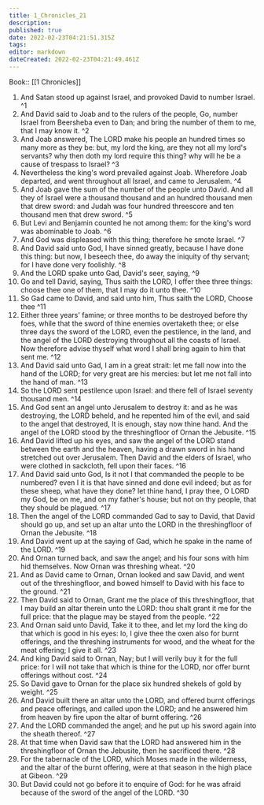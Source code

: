 ```yaml
---
title: 1_Chronicles_21
description: 
published: true
date: 2022-02-23T04:21:51.315Z
tags: 
editor: markdown
dateCreated: 2022-02-23T04:21:49.461Z
---
```


 Book:: [[1 Chronicles]]
 1. And Satan stood up against Israel, and provoked David to number Israel. ^1
 2. And David said to Joab and to the rulers of the people, Go, number Israel from Beersheba even to Dan; and bring the number of them to me, that I may know it. ^2
 3. And Joab answered, The LORD make his people an hundred times so many more as they be: but, my lord the king, are they not all my lord's servants? why then doth my lord require this thing? why will he be a cause of trespass to Israel? ^3
 4. Nevertheless the king's word prevailed against Joab. Wherefore Joab departed, and went throughout all Israel, and came to Jerusalem. ^4
 5. And Joab gave the sum of the number of the people unto David. And all they of Israel were a thousand thousand and an hundred thousand men that drew sword: and Judah was four hundred threescore and ten thousand men that drew sword. ^5
 6. But Levi and Benjamin counted he not among them: for the king's word was abominable to Joab. ^6
 7. And God was displeased with this thing; therefore he smote Israel. ^7
 8. And David said unto God, I have sinned greatly, because I have done this thing: but now, I beseech thee, do away the iniquity of thy servant; for I have done very foolishly. ^8
 9. And the LORD spake unto Gad, David's seer, saying, ^9
 10. Go and tell David, saying, Thus saith the LORD, I offer thee three things: choose thee one of them, that I may do it unto thee. ^10
 11. So Gad came to David, and said unto him, Thus saith the LORD, Choose thee ^11
 12. Either three years' famine; or three months to be destroyed before thy foes, while that the sword of thine enemies overtaketh thee; or else three days the sword of the LORD, even the pestilence, in the land, and the angel of the LORD destroying throughout all the coasts of Israel. Now therefore advise thyself what word I shall bring again to him that sent me. ^12
 13. And David said unto Gad, I am in a great strait: let me fall now into the hand of the LORD; for very great are his mercies: but let me not fall into the hand of man. ^13
 14. So the LORD sent pestilence upon Israel: and there fell of Israel seventy thousand men. ^14
 15. And God sent an angel unto Jerusalem to destroy it: and as he was destroying, the LORD beheld, and he repented him of the evil, and said to the angel that destroyed, It is enough, stay now thine hand. And the angel of the LORD stood by the threshingfloor of Ornan the Jebusite. ^15
 16. And David lifted up his eyes, and saw the angel of the LORD stand between the earth and the heaven, having a drawn sword in his hand stretched out over Jerusalem. Then David and the elders of Israel, who were clothed in sackcloth, fell upon their faces. ^16
 17. And David said unto God, Is it not I that commanded the people to be numbered? even I it is that have sinned and done evil indeed; but as for these sheep, what have they done? let thine hand, I pray thee, O LORD my God, be on me, and on my father's house; but not on thy people, that they should be plagued. ^17
 18. Then the angel of the LORD commanded Gad to say to David, that David should go up, and set up an altar unto the LORD in the threshingfloor of Ornan the Jebusite. ^18
 19. And David went up at the saying of Gad, which he spake in the name of the LORD. ^19
 20. And Ornan turned back, and saw the angel; and his four sons with him hid themselves. Now Ornan was threshing wheat. ^20
 21. And as David came to Ornan, Ornan looked and saw David, and went out of the threshingfloor, and bowed himself to David with his face to the ground. ^21
 22. Then David said to Ornan, Grant me the place of this threshingfloor, that I may build an altar therein unto the LORD: thou shalt grant it me for the full price: that the plague may be stayed from the people. ^22
 23. And Ornan said unto David, Take it to thee, and let my lord the king do that which is good in his eyes: lo, I give thee the oxen also for burnt offerings, and the threshing instruments for wood, and the wheat for the meat offering; I give it all. ^23
 24. And king David said to Ornan, Nay; but I will verily buy it for the full price: for I will not take that which is thine for the LORD, nor offer burnt offerings without cost. ^24
 25. So David gave to Ornan for the place six hundred shekels of gold by weight. ^25
 26. And David built there an altar unto the LORD, and offered burnt offerings and peace offerings, and called upon the LORD; and he answered him from heaven by fire upon the altar of burnt offering. ^26
 27. And the LORD commanded the angel; and he put up his sword again into the sheath thereof. ^27
 28. At that time when David saw that the LORD had answered him in the threshingfloor of Ornan the Jebusite, then he sacrificed there. ^28
 29. For the tabernacle of the LORD, which Moses made in the wilderness, and the altar of the burnt offering, were at that season in the high place at Gibeon. ^29
 30. But David could not go before it to enquire of God: for he was afraid because of the sword of the angel of the LORD. ^30
